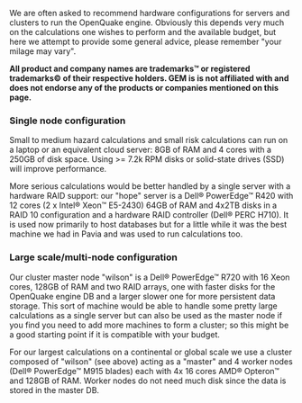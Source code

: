 We are often asked to recommend hardware configurations for servers and clusters to run the OpenQuake engine.  Obviously this depends very much on the calculations one wishes to perform and the available budget, but here we attempt to provide some general advice, please remember "your milage may vary".

**All product and company names are trademarks™ or registered trademarks© of their respective holders. GEM is is not affiliated with and does not endorse any of the products or companies mentioned on this page.**

### Single node configuration

Small to medium hazard calculations and small risk calculations can run on a laptop or an equivalent cloud server: 8GB of RAM and 4 cores with a 250GB of disk space.  Using >= 7.2k RPM disks or solid-state drives (SSD) will improve performance.

More serious calculations would be better handled by a single server with a hardware RAID support: our "hope" server is a Dell® PowerEdge™ R420 with 12 cores (2 x Intel® Xeon™ E5-2430) 64GB of RAM and 4x2TB disks in a RAID 10 configuration and a hardware RAID controller (Dell® PERC H710).  It is used now primarily to host databases but for a little while it was the best machine we had in Pavia and was used to run calculations too.

### Large scale/multi-node configuration

Our cluster master node "wilson" is a Dell® PowerEdge™ R720 with 16 Xeon cores, 128GB of RAM and two RAID arrays, one with faster disks for the OpenQuake engine DB and a larger slower one for more persistent data storage.  This sort of machine would be able to handle some pretty large calculations as a single server but can also be used as the master node if you find you need to add more machines to form a cluster; so this might be a good starting point if it is compatible with your budget.

For our largest calculations on a continental or global scale we use a cluster composed of "wilson" (see above) acting as a "master" and 4 worker nodes (Dell® PowerEdge™ M915 blades) each with 4x 16 cores AMD® Opteron™ and 128GB of RAM.  Worker nodes do not need much disk since the data is stored in the master DB.
